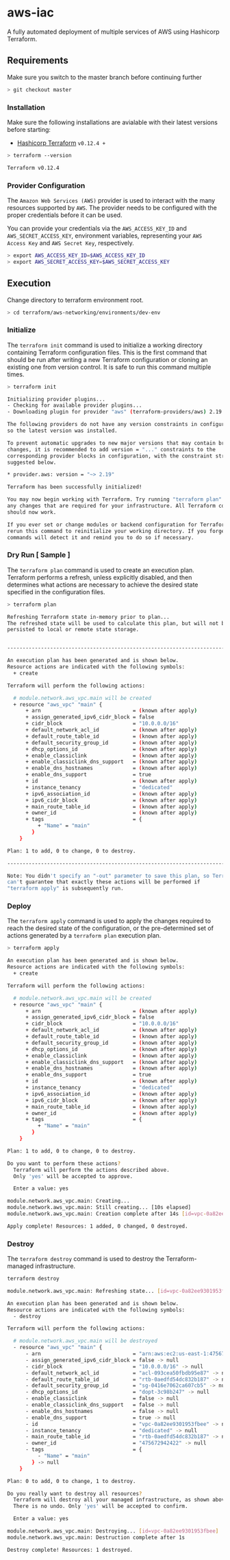 # aws-iac

A fully automated deployment of multiple services of AWS using Hashicorp Terraform.

## Requirements

Make sure you switch to the master branch before continuing further

```bash
> git checkout master
```

### Installation

Make sure the following installations are avialable with their latest versions before starting:

* [Hashicorp Terraform](https://www.terraform.io/downloads.html) `v0.12.4 +`

```bash
> terraform --version

Terraform v0.12.4
```

### Provider Configuration

The `Amazon Web Services (AWS)` provider is used to interact with the many resources supported by `AWS`. The provider needs to be configured with the proper credentials before it can be used.

You can provide your credentials via the `AWS_ACCESS_KEY_ID` and `AWS_SECRET_ACCESS_KEY`, environment variables, representing your `AWS Access Key` and `AWS Secret Key`, respectively.

```bash
> export AWS_ACCESS_KEY_ID=$AWS_ACCESS_KEY_ID
> export AWS_SECRET_ACCESS_KEY=$AWS_SECRET_ACCESS_KEY
```

## Execution

Change directory to terraform environment root.

```bash
> cd terraform/aws-networking/environments/dev-env
```

### Initialize

The `terraform init` command is used to initialize a working directory containing Terraform configuration files. This is the first command that should be run after writing a new Terraform configuration or cloning an existing one from version control. It is safe to run this command multiple times.

```bash
> terraform init

Initializing provider plugins...
- Checking for available provider plugins...
- Downloading plugin for provider "aws" (terraform-providers/aws) 2.19.0...

The following providers do not have any version constraints in configuration,
so the latest version was installed.

To prevent automatic upgrades to new major versions that may contain breaking
changes, it is recommended to add version = "..." constraints to the
corresponding provider blocks in configuration, with the constraint strings
suggested below.

* provider.aws: version = "~> 2.19"

Terraform has been successfully initialized!

You may now begin working with Terraform. Try running "terraform plan" to see
any changes that are required for your infrastructure. All Terraform commands
should now work.

If you ever set or change modules or backend configuration for Terraform,
rerun this command to reinitialize your working directory. If you forget, other
commands will detect it and remind you to do so if necessary.

```

### Dry Run [ Sample ]

The `terraform plan` command is used to create an execution plan. Terraform performs a refresh, unless explicitly disabled, and then determines what actions are necessary to achieve the desired state specified in the configuration files.

```bash
> terraform plan

Refreshing Terraform state in-memory prior to plan...
The refreshed state will be used to calculate this plan, but will not be
persisted to local or remote state storage.


------------------------------------------------------------------------

An execution plan has been generated and is shown below.
Resource actions are indicated with the following symbols:
  + create

Terraform will perform the following actions:

  # module.network.aws_vpc.main will be created
  + resource "aws_vpc" "main" {
      + arn                              = (known after apply)
      + assign_generated_ipv6_cidr_block = false
      + cidr_block                       = "10.0.0.0/16"
      + default_network_acl_id           = (known after apply)
      + default_route_table_id           = (known after apply)
      + default_security_group_id        = (known after apply)
      + dhcp_options_id                  = (known after apply)
      + enable_classiclink               = (known after apply)
      + enable_classiclink_dns_support   = (known after apply)
      + enable_dns_hostnames             = (known after apply)
      + enable_dns_support               = true
      + id                               = (known after apply)
      + instance_tenancy                 = "dedicated"
      + ipv6_association_id              = (known after apply)
      + ipv6_cidr_block                  = (known after apply)
      + main_route_table_id              = (known after apply)
      + owner_id                         = (known after apply)
      + tags                             = {
          + "Name" = "main"
        }
    }

Plan: 1 to add, 0 to change, 0 to destroy.

------------------------------------------------------------------------

Note: You didn't specify an "-out" parameter to save this plan, so Terraform
can't guarantee that exactly these actions will be performed if
"terraform apply" is subsequently run.
```

### Deploy

The `terraform apply` command is used to apply the changes required to reach the desired state of the configuration, or the pre-determined set of actions generated by a `terraform plan` execution plan.

```bash
> terraform apply

An execution plan has been generated and is shown below.
Resource actions are indicated with the following symbols:
  + create

Terraform will perform the following actions:

  # module.network.aws_vpc.main will be created
  + resource "aws_vpc" "main" {
      + arn                              = (known after apply)
      + assign_generated_ipv6_cidr_block = false
      + cidr_block                       = "10.0.0.0/16"
      + default_network_acl_id           = (known after apply)
      + default_route_table_id           = (known after apply)
      + default_security_group_id        = (known after apply)
      + dhcp_options_id                  = (known after apply)
      + enable_classiclink               = (known after apply)
      + enable_classiclink_dns_support   = (known after apply)
      + enable_dns_hostnames             = (known after apply)
      + enable_dns_support               = true
      + id                               = (known after apply)
      + instance_tenancy                 = "dedicated"
      + ipv6_association_id              = (known after apply)
      + ipv6_cidr_block                  = (known after apply)
      + main_route_table_id              = (known after apply)
      + owner_id                         = (known after apply)
      + tags                             = {
          + "Name" = "main"
        }
    }

Plan: 1 to add, 0 to change, 0 to destroy.

Do you want to perform these actions?
  Terraform will perform the actions described above.
  Only 'yes' will be accepted to approve.

  Enter a value: yes

module.network.aws_vpc.main: Creating...
module.network.aws_vpc.main: Still creating... [10s elapsed]
module.network.aws_vpc.main: Creation complete after 14s [id=vpc-0a82ee9301953fbee]

Apply complete! Resources: 1 added, 0 changed, 0 destroyed.
```

### Destroy

The `terraform destroy` command is used to destroy the Terraform-managed infrastructure.

```bash
terraform destroy

module.network.aws_vpc.main: Refreshing state... [id=vpc-0a82ee9301953fbee]

An execution plan has been generated and is shown below.
Resource actions are indicated with the following symbols:
  - destroy

Terraform will perform the following actions:

  # module.network.aws_vpc.main will be destroyed
  - resource "aws_vpc" "main" {
      - arn                              = "arn:aws:ec2:us-east-1:475672942422:vpc/vpc-0a82ee9301953fbee" -> null
      - assign_generated_ipv6_cidr_block = false -> null
      - cidr_block                       = "10.0.0.0/16" -> null
      - default_network_acl_id           = "acl-093cea50fbdb95e87" -> null
      - default_route_table_id           = "rtb-0aedfd54dc832b187" -> null
      - default_security_group_id        = "sg-0416e7062ca607cb5" -> null
      - dhcp_options_id                  = "dopt-3c98b247" -> null
      - enable_classiclink               = false -> null
      - enable_classiclink_dns_support   = false -> null
      - enable_dns_hostnames             = false -> null
      - enable_dns_support               = true -> null
      - id                               = "vpc-0a82ee9301953fbee" -> null
      - instance_tenancy                 = "dedicated" -> null
      - main_route_table_id              = "rtb-0aedfd54dc832b187" -> null
      - owner_id                         = "475672942422" -> null
      - tags                             = {
          - "Name" = "main"
        } -> null
    }

Plan: 0 to add, 0 to change, 1 to destroy.

Do you really want to destroy all resources?
  Terraform will destroy all your managed infrastructure, as shown above.
  There is no undo. Only 'yes' will be accepted to confirm.

  Enter a value: yes

module.network.aws_vpc.main: Destroying... [id=vpc-0a82ee9301953fbee]
module.network.aws_vpc.main: Destruction complete after 1s

Destroy complete! Resources: 1 destroyed.
```
